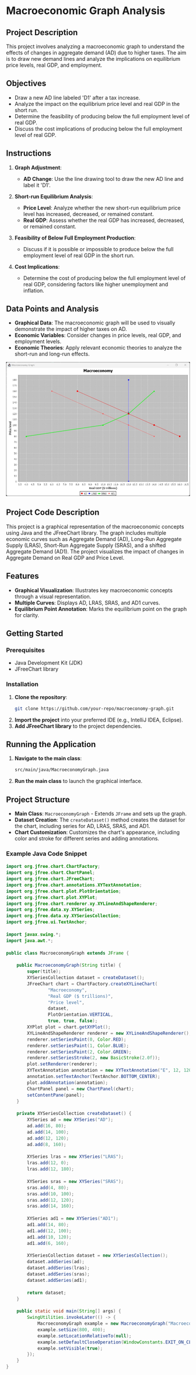 # Macroeconomic Graph Analysis

## Project Description
This project involves analyzing a macroeconomic graph to understand the effects of changes in aggregate demand (AD) due to higher taxes. The aim is to draw new demand lines and analyze the implications on equilibrium price levels, real GDP, and employment.

## Objectives
- Draw a new AD line labeled 'D1' after a tax increase.
- Analyze the impact on the equilibrium price level and real GDP in the short run.
- Determine the feasibility of producing below the full employment level of real GDP.
- Discuss the cost implications of producing below the full employment level of real GDP.

## Instructions
1. **Graph Adjustment**:
    - **AD Change**: Use the line drawing tool to draw the new AD line and label it 'D1'.

2. **Short-run Equilibrium Analysis**:
    - **Price Level**: Analyze whether the new short-run equilibrium price level has increased, decreased, or remained constant.
    - **Real GDP**: Assess whether the real GDP has increased, decreased, or remained constant.

3. **Feasibility of Below Full Employment Production**:
    - Discuss if it is possible or impossible to produce below the full employment level of real GDP in the short run.

4. **Cost Implications**:
    - Determine the cost of producing below the full employment level of real GDP, considering factors like higher unemployment and inflation.

## Data Points and Analysis
- **Graphical Data**: The macroeconomic graph will be used to visually demonstrate the impact of higher taxes on AD.
- **Economic Variables**: Consider changes in price levels, real GDP, and employment levels.
- **Economic Theories**: Apply relevant economic theories to analyze the short-run and long-run effects.

![RealGDP](Screenshot/RealGDP.jpg)

## Project Code Description
This project is a graphical representation of the macroeconomic concepts using Java and the JFreeChart library. The graph includes multiple economic curves such as Aggregate Demand (AD), Long-Run Aggregate Supply (LRAS), Short-Run Aggregate Supply (SRAS), and a shifted Aggregate Demand (AD1). The project visualizes the impact of changes in Aggregate Demand on Real GDP and Price Level.

## Features
- **Graphical Visualization**: Illustrates key macroeconomic concepts through a visual representation.
- **Multiple Curves**: Displays AD, LRAS, SRAS, and AD1 curves.
- **Equilibrium Point Annotation**: Marks the equilibrium point on the graph for clarity.

## Getting Started
### Prerequisites
- Java Development Kit (JDK)
- JFreeChart library

### Installation
1. **Clone the repository**:
    ```bash
    git clone https://github.com/your-repo/macroeconomy-graph.git
    ```
2. **Import the project** into your preferred IDE (e.g., IntelliJ IDEA, Eclipse).
3. **Add JFreeChart library** to the project dependencies.

## Running the Application
1. **Navigate to the main class**:
    ```bash
    src/main/java/MacroeconomyGraph.java
    ```
2. **Run the main class** to launch the graphical interface.

## Project Structure
- **Main Class**: `MacroeconomyGraph` - Extends `JFrame` and sets up the graph.
- **Dataset Creation**: The `createDataset()` method creates the dataset for the chart, including series for AD, LRAS, SRAS, and AD1.
- **Chart Customization**: Customizes the chart's appearance, including color and stroke for different series and adding annotations.

### Example Java Code Snippet
```java
import org.jfree.chart.ChartFactory;
import org.jfree.chart.ChartPanel;
import org.jfree.chart.JFreeChart;
import org.jfree.chart.annotations.XYTextAnnotation;
import org.jfree.chart.plot.PlotOrientation;
import org.jfree.chart.plot.XYPlot;
import org.jfree.chart.renderer.xy.XYLineAndShapeRenderer;
import org.jfree.data.xy.XYSeries;
import org.jfree.data.xy.XYSeriesCollection;
import org.jfree.ui.TextAnchor;

import javax.swing.*;
import java.awt.*;

public class MacroeconomyGraph extends JFrame {

    public MacroeconomyGraph(String title) {
        super(title);
        XYSeriesCollection dataset = createDataset();
        JFreeChart chart = ChartFactory.createXYLineChart(
                "Macroeconomy",
                "Real GDP ($ trillions)",
                "Price level",
                dataset,
                PlotOrientation.VERTICAL,
                true, true, false);
        XYPlot plot = chart.getXYPlot();
        XYLineAndShapeRenderer renderer = new XYLineAndShapeRenderer();
        renderer.setSeriesPaint(0, Color.RED);
        renderer.setSeriesPaint(1, Color.BLUE);
        renderer.setSeriesPaint(2, Color.GREEN);
        renderer.setSeriesStroke(2, new BasicStroke(2.0f));
        plot.setRenderer(renderer);
        XYTextAnnotation annotation = new XYTextAnnotation("E", 12, 120);
        annotation.setTextAnchor(TextAnchor.BOTTOM_CENTER);
        plot.addAnnotation(annotation);
        ChartPanel panel = new ChartPanel(chart);
        setContentPane(panel);
    }

    private XYSeriesCollection createDataset() {
        XYSeries ad = new XYSeries("AD");
        ad.add(16, 80);
        ad.add(14, 100);
        ad.add(12, 120);
        ad.add(8, 160);

        XYSeries lras = new XYSeries("LRAS");
        lras.add(12, 0);
        lras.add(12, 180);

        XYSeries sras = new XYSeries("SRAS");
        sras.add(4, 80);
        sras.add(10, 100);
        sras.add(12, 120);
        sras.add(14, 160);

        XYSeries ad1 = new XYSeries("AD1");
        ad1.add(14, 80);
        ad1.add(12, 100);
        ad1.add(10, 120);
        ad1.add(6, 160);

        XYSeriesCollection dataset = new XYSeriesCollection();
        dataset.addSeries(ad);
        dataset.addSeries(lras);
        dataset.addSeries(sras);
        dataset.addSeries(ad1);

        return dataset;
    }

    public static void main(String[] args) {
        SwingUtilities.invokeLater(() -> {
            MacroeconomyGraph example = new MacroeconomyGraph("Macroeconomy Graph");
            example.setSize(800, 400);
            example.setLocationRelativeTo(null);
            example.setDefaultCloseOperation(WindowConstants.EXIT_ON_CLOSE);
            example.setVisible(true);
        });
    }
}




















